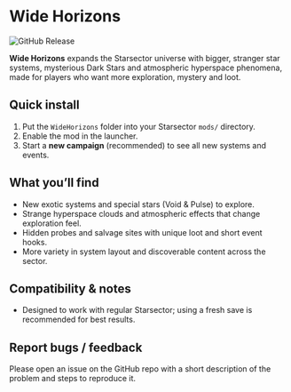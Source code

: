 # Wide Horizons
![GitHub Release](https://img.shields.io/github/v/release/Taiwendo/WideHorizons?include_prereleases&color=blue)

**Wide Horizons** expands the Starsector universe with bigger, stranger star systems,
mysterious Dark Stars and atmospheric hyperspace phenomena, made for players who want more exploration, mystery and loot.

## Quick install
1. Put the `WideHorizons` folder into your Starsector `mods/` directory.  
2. Enable the mod in the launcher.  
3. Start a **new campaign** (recommended) to see all new systems and events.

## What you’ll find
- New exotic systems and special stars (Void & Pulse) to explore.  
- Strange hyperspace clouds and atmospheric effects that change exploration feel.  
- Hidden probes and salvage sites with unique loot and short event hooks.  
- More variety in system layout and discoverable content across the sector.

## Compatibility & notes
- Designed to work with regular Starsector; using a fresh save is recommended for best results.  

## Report bugs / feedback
Please open an issue on the GitHub repo with a short description of the problem and steps to reproduce it.
